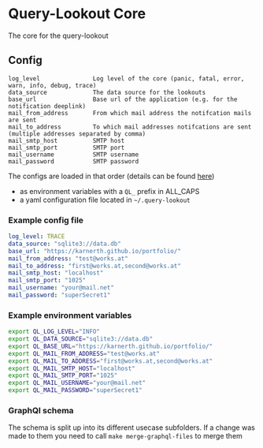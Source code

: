# Query-Lookout Core

The core for the query-lookout

## Config

```
log_level               Log level of the core (panic, fatal, error, warn, info, debug, trace)
data_source             The data source for the lookouts
base_url                Base url of the application (e.g. for the notification deeplink)
mail_from_address       From which mail address the notifcation mails are sent
mail_to_address         To which mail addresses notifcations are sent (multiple addresses separated by comma)
mail_smtp_host          SMTP host
mail_smtp_port          SMTP port
mail_username           SMTP username
mail_password           SMTP password
```

The configs are loaded in that order (details can be found [here](https://github.com/spf13/viper#why-viper))

- as environment variables with a `QL_` prefix in ALL_CAPS
- a yaml configuration file located in `~/.query-lookout`

### Example config file

```yaml
log_level: TRACE
data_source: "sqlite3://data.db"
base_url: "https://karnerth.github.io/portfolio/"
mail_from_address: "test@works.at"
mail_to_address: "first@works.at,second@works.at"
mail_smtp_host: "localhost"
mail_smtp_port: "1025"
mail_username: "your@mail.net"
mail_password: "superSecret1"
```

### Example environment variables

```bash
export QL_LOG_LEVEL="INFO"
export QL_DATA_SOURCE="sqlite3://data.db"
export QL_BASE_URL="https://karnerth.github.io/portfolio/"
export QL_MAIL_FROM_ADDRESS="test@works.at"
export QL_MAIL_TO_ADDRESS="first@works.at,second@works.at"
export QL_MAIL_SMTP_HOST="localhost"
export QL_MAIL_SMTP_PORT="1025"
export QL_MAIL_USERNAME="your@mail.net"
export QL_MAIL_PASSWORD="superSecret1"
```

### GraphQl schema

The schema is split up into its different usecase subfolders.
If a change was made to them you need to call `make merge-graphql-files` to merge them
